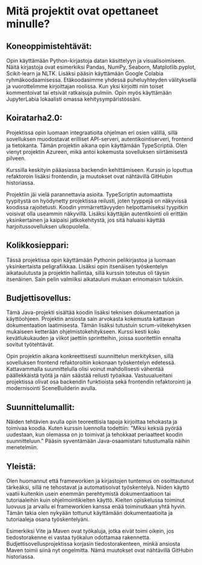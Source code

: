 # Mitä projektit ovat opettaneet minulle?

## Koneoppimistehtävät: 
Opin käyttämään Python-kirjastoja datan käsittelyyn ja visualisoimiseen. Näitä kirjastoja ovat esimerkiksi Pandas, NumPy, Seaborn, Matplotlib.pyplot, Scikit-learn ja NLTK. Lisäksi pääsin käyttämään Google Colabia ryhmäkoodaamisessa. Etäkoodasimme yhdessä puheluyhteyden välityksellä ja vuorottelimme kirjoittajan roolissa. Kun yksi kirjoitti niin toiset kommentoivat tai etsivät ratkaisuja pulmiin. Opin myös käyttämään JupyterLabia lokaalisti omassa kehitysympäristössäni.

## Koiratarha2.0:
Projektissa opin luomaan integraatioita ohjelman eri osien välillä, sillä sovelluksen muodostavat erilliset API-serveri, autentikointiserveri, frontend ja tietokanta. Tämän projektin aikana opin käyttämään TypeScriptiä. Olen vienyt projektin Azureen, mikä antoi kokemusta sovelluksen siirtämisestä pilveen.
  
Kurssilla keskityin pääasiassa backendin kehittämiseen. Kurssin jo loputtua refaktoroin lisäksi frontendin, ja muutokset ovat nähtävillä GitHubin historiassa.
  
Projektiin jäi vielä parannettavia asioita. TypeScriptin automaattista tyypitystä on  hyödynetty projektissa reilusti, joten tyyppejä on näkyvissä koodissa rajoitetusti. Koodin ymmärrettävyyden helpottamiseksi tyypitkin voisivat olla useammin näkyvillä. Lisäksi käyttäjän autentikointi oli erittäin yksinkertainen ja kaipaisi jatkokehitystä, jos sitä haluaisi käyttää harjoitussovelluksen ulkopuolella.

## Kolikkosieppari:
Tässä projektissa opin käyttämään Pythonin pelikirjastoa ja luomaan yksinkertaista peligrafiikkaa. Lisäksi opin itsenäisen työskentelyn aikataulutusta ja projektin hallintaa, sillä kurssin toteutus oli täysin itsenäinen. Sain pelin valmiiksi aikatauluni mukaan erinomaisin tuloksin.

## Budjettisovellus:
Tämä Java-projekti sisältää koodin lisäksi teknisen dokumentaation ja käyttöohjeen. Projektin ansiosta sain arvokasta kokemusta kattavan dokumentaation laatimisesta. Tämän lisäksi tutustuin scrum-viitekehyksen mukaiseen ketterään ohjelmistokehitykseen. Kurssi kesti koko kevätlukukauden ja viikot jaettiin sprintteihin, joissa suoritettiin ennalta sovitut työtehtävät.
  
Opin projektin aikana konkreettisesti suunnittelun merkityksen, sillä sovelluksen frontend refaktoroitiin kokonaan työskentelyn edetessä. Kattavammalla suunnittelulla olisi voinut mahdollisesti vähentää päällekkäistä työtä ja näin säästää reilusti työaikaa. Vastuualueitani projektissa olivat osa backendin funktioista sekä frontendin refaktorointi ja modernisointi SceneBuilderin avulla.

## Suunnittelumallit:
Näiden tehtävien avulla opin teoreettisia tapoja kirjoittaa tehokasta ja toimivaa koodia. Kuten kurssin luennolla todettiin: "Miksi keksiä pyörää uudestaan, kun olemassa on jo toimivat ja tehokkaat periaatteet koodin suunnitteluun." Pääsin syventämään Java-osaamistani tutustumalla näihin menetelmiin.

## Yleistä:
Olen huomannut että frameworkien ja kirjastojen tuntemus on osoittautunut tärkeäksi, sillä ne tehostavat ja automatisoivat työskentelyä. Niiden käyttö vaatii kuitenkin usein enemmän perehtymistä dokumentaatioon tai tutoriaaleihin kuin ohjelmointikielten käyttö. Kielten opiskelussa toiminut luovuus ja arvailu ei frameworkien kanssa enää toiminutkaan yhtä hyvin. Tämän takia olen nykyään tottunut käyttämään dokumentaatioita ja tutoriaaleja osana työskentelyäni.
  
Esimerkiksi Vite ja Maven ovat työkaluja, jotka eivät toimi oikein, jos tiedostorakenne ei vastaa työkalun odottamaa rakennetta. Budjettisovellusprojektissa korjasin tiedostorakenteen, minkä ansiosta Maven toimii siinä nyt ongelmitta. Nämä muutokset ovat nähtävillä GitHubin historiassa.
